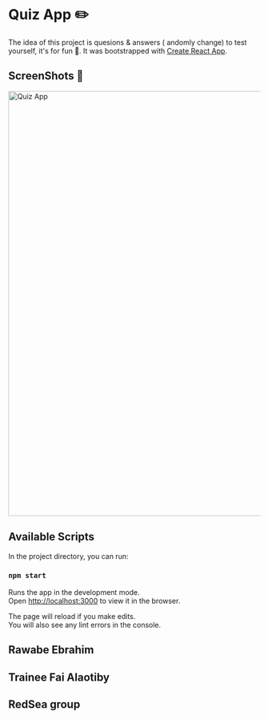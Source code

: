 # Quiz App ✏️

The idea of this project is quesions & answers ( andomly change) to test yourself, it's for fun 🥂. It was bootstrapped with [Create React App](https://github.com/facebook/create-react-app).


## ScreenShots 📸
<img width="849" alt="Quiz App" src="https://user-images.githubusercontent.com/82483633/120875641-8d947000-c5b5-11eb-8cd1-606c98e355e4.png">


## Available Scripts

In the project directory, you can run:

### `npm start`

Runs the app in the development mode.\
Open [http://localhost:3000](http://localhost:3000) to view it in the browser.

The page will reload if you make edits.\
You will also see any lint errors in the console.

## Rawabe Ebrahim
## Trainee Fai Alaotiby
## RedSea group

